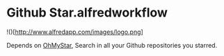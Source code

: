 # Github Star.alfredworkflow

!()[http://www.alfredapp.com/images/logo.png]

Depends on [OhMyStar](http://www.ohmystarapp.com/), Search in all your Github repositories you starred.
